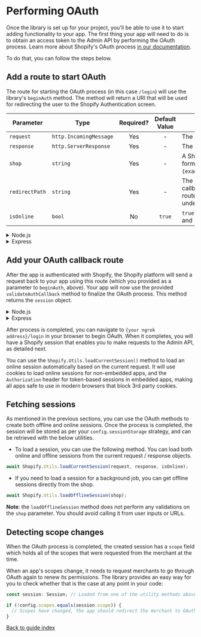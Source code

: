 # Performing OAuth

Once the library is set up for your project, you'll be able to use it to start adding functionality to your app. The first thing your app will need to do is to obtain an access token to the Admin API by performing the OAuth process. Learn more about Shopify's OAuth process [in our documentation](https://shopify.dev/apps/auth/oauth).

To do that, you can follow the steps below.

## Add a route to start OAuth

The route for starting the OAuth process (in this case `/login`) will use the library's `beginAuth` method. The method will return a URI that will be used for redirecting the user to the Shopify Authentication screen.

| Parameter      | Type                   | Required? | Default Value | Notes                                                                                                       |
| -------------- | ---------------------- | :-------: | :-----------: | ----------------------------------------------------------------------------------------------------------- |
| `request`      | `http.IncomingMessage` |    Yes    |       -       | The HTTP Request.                                                                                           |
| `response`     | `http.ServerResponse`  |    Yes    |       -       | The HTTP Response.                                                                                          |
| `shop`         | `string`               |    Yes    |       -       | A Shopify domain name in the form `{exampleshop}.myshopify.com`.                                            |
| `redirectPath` | `string`               |    Yes    |       -       | The redirect path used for callback with a leading `/`. The route should be allowed under the app settings. |
| `isOnline`     | `bool`                 |    No     |    `true`     | `true` if the session is online and `false` otherwise.                                                      |

<details>
<summary>Node.js</summary>

```typescript
switch (pathName) {
  case '/login':
    // process login action
    try {
      const authRoute = await Shopify.Auth.beginAuth(
        request,
        response,
        SHOP,
        '/auth/callback',
        false,
      );

      response.writeHead(302, {Location: authRoute});
      response.end();
    } catch (e) {
      console.log(e);

      response.writeHead(500);
      if (e instanceof Shopify.Errors.ShopifyError) {
        response.end(e.message);
      } else {
        response.end(`Failed to complete OAuth process: ${e.message}`);
      }
    }
    break;
  // end of if (pathName === '/login')
  default:
}

http.createServer(onRequest).listen(3000);
```

</details>

<details>
<summary>Express</summary>

```ts
app.get('/login', async (req, res) => {
  let authRoute = await Shopify.Auth.beginAuth(
    req,
    res,
    SHOP,
    '/auth/callback',
    false,
  );
  return res.redirect(authRoute);
});
```

</details>

## Add your OAuth callback route

After the app is authenticated with Shopify, the Shopify platform will send a request back to your app using this route (which you provided as a parameter to `beginAuth`, above). Your app will now use the provided `validateAuthCallback` method to finalize the OAuth process. This method returns the `session` object.

<details>
<summary>Node.js</summary>

```typescript
  // end of if (pathName === '/login')
  case "/auth/callback":
    try {
      const session = await Shopify.Auth.validateAuthCallback(request, response, query as AuthQuery);
      ACTIVE_SHOPIFY_SHOPS[SHOP] = session.scope;

      console.log(session.accessToken);
      // all good, redirect to '/'
      const searchParams = new URLSearchParams(request.url);
      const host = searchParams.get("host");
      const shop = searchParams.get("shop");
      response.writeHead(302, { Location: `/?host=${host}&shop=${shop}` });
      response.end();
    }
    catch (e) {
      console.log(e);

      response.writeHead(500);
      if (e instanceof Shopify.Errors.ShopifyError) {
        response.end(e.message);
      }
      else {
        response.end(`Failed to complete OAuth process: ${e.message}`);
      }
    }
    break;
  // end of if (pathName === '/auth/callback'')
  default:
}

http.createServer(onRequest).listen(3000);
```

</details>

<details>
<summary>Express</summary>

```ts
app.get('/auth/callback', async (req, res) => {
  try {
    const session = await Shopify.Auth.validateAuthCallback(
      req,
      res,
      req.query as unknown as AuthQuery,
    ); // req.query must be cast to unkown and then AuthQuery in order to be accepted
    ACTIVE_SHOPIFY_SHOPS[SHOP] = session.scope;
    console.log(session.accessToken);
  } catch (error) {
    console.error(error); // in practice these should be handled more gracefully
  }
  return res.redirect(`/?host=${req.query.host}&shop=${req.query.shop}`); // wherever you want your user to end up after OAuth completes
});
```

</details>

After process is completed, you can navigate to `{your ngrok address}/login` in your browser to begin OAuth. When it completes, you will have a Shopify session that enables you to make requests to the Admin API, as detailed next.

You can use the `Shopify.Utils.loadCurrentSession()` method to load an online session automatically based on the current request. It will use cookies to load online sessions for non-embedded apps, and the `Authorization` header for token-based sessions in embedded apps, making all apps safe to use in modern browsers that block 3rd party cookies.

## Fetching sessions

As mentioned in the previous sections, you can use the OAuth methods to create both offline and online sessions. Once the process is completed, the session will be stored as per your `config.sessionStorage` strategy, and can be retrieved with the below utilities.

- To load a session, you can use the following method. You can load both online and offline sessions from the current request / response objects.

```ts
await Shopify.Utils.loadCurrentSession(request, response, isOnline);
```

- If you need to load a session for a background job, you can get offline sessions directly from the shop.

```ts
await Shopify.Utils.loadOfflineSession(shop);
```

**Note**: the `loadOfflineSession` method does not perform any validations on the `shop` parameter. You should avoid calling it from user inputs or URLs.

## Detecting scope changes

When the OAuth process is completed, the created session has a `scope` field which holds all of the scopes that were requested from the merchant at the time.

When an app's scopes change, it needs to request merchants to go through OAuth again to renew its permissions. The library provides an easy way for you to check whether that is the case at any point in your code:

```ts
const session: Session; // Loaded from one of the utility methods above

if (!config.scopes.equals(session.scope)) {
  // Scopes have changed, the app should redirect the merchant to OAuth
}
```

[Back to guide index](../../README.md#features)
